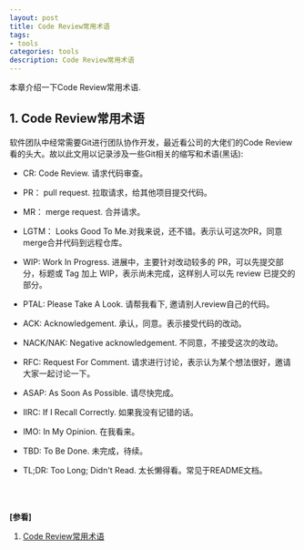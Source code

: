 ```yaml
---
layout: post
title: Code Review常用术语
tags:
- tools
categories: tools
description: Code Review常用术语
---
```


本章介绍一下Code Review常用术语.


<!-- more -->

## 1. Code Review常用术语

软件团队中经常需要Git进行团队协作开发，最近看公司的大佬们的Code Review看的头大。故以此文用以记录涉及一些Git相关的缩写和术语(黑话):

- CR: Code Review. 请求代码审查。

- PR： pull request. 拉取请求，给其他项目提交代码。

- MR： merge request. 合并请求。

- LGTM： Looks Good To Me.对我来说，还不错。表示认可这次PR，同意merge合并代码到远程仓库。

- WIP: Work In Progress. 进展中，主要针对改动较多的 PR，可以先提交部分，标题或 Tag 加上 WIP，表示尚未完成，这样别人可以先 review 已提交的部分。

- PTAL: Please Take A Look. 请帮我看下, 邀请别人review自己的代码。

- ACK: Acknowledgement. 承认，同意。表示接受代码的改动。

- NACK/NAK: Negative acknowledgement. 不同意，不接受这次的改动。

- RFC: Request For Comment. 请求进行讨论，表示认为某个想法很好，邀请大家一起讨论一下。

- ASAP: As Soon As Possible. 请尽快完成。

- IIRC: If I Recall Correctly. 如果我没有记错的话。

- IMO: In My Opinion. 在我看来。

- TBD: To Be Done. 未完成，待续。

- TL;DR: Too Long; Didn't Read. 太长懒得看。常见于README文档。




<br />
<br />

**[参看]**

1. [Code Review常用术语](https://zhuanlan.zhihu.com/p/407559360)




<br />
<br />
<br />

